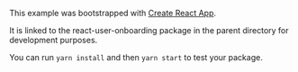 This example was bootstrapped with [Create React App](https://github.com/facebook/create-react-app).

It is linked to the react-user-onboarding package in the parent directory for development purposes.

You can run `yarn install` and then `yarn start` to test your package.
